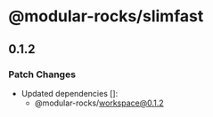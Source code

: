 # @modular-rocks/slimfast

## 0.1.2

### Patch Changes

- Updated dependencies []:
  - @modular-rocks/workspace@0.1.2
